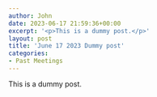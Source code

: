 ```yaml
---
author: John
date: 2023-06-17 21:59:36+00:00
excerpt: '<p>This is a dummy post.</p>'
layout: post
title: 'June 17 2023 Dummy post'
categories:
- Past Meetings
---
```


<p>This is a dummy post.</p>
